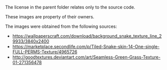 The license in the parent folder relates only to the source code.

These images are property of their owners.

The images were obtained from the following sources:

- https://wallpaperscraft.com/download/background_snake_texture_line_29933/3840x2400
- https://marketplace.secondlife.com/p/Tiled-Snake-skin-14-One-single-FULL-PERMS-Texture/4965726
- http://goodtextures.deviantart.com/art/Seamless-Green-Grass-Texture-01-271356478
